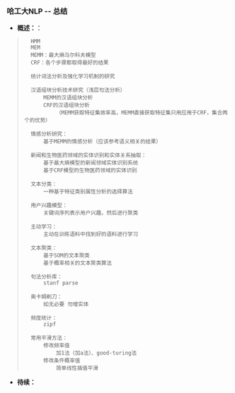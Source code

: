 ### 哈工大NLP -- 总结
- **概述：**：
>       HMM
>       MEM
>       MEMM：最大熵马尔科夫模型
>       CRF：各个步骤都取得最好的结果
>
>       统计词法分析及强化学习机制的研究
>
>       汉语组块分析技术研究（浅层句法分析）
>           MEMM的汉语组块分析
>           CRF的汉语组块分析
>               （MEMM获取特征集效率高，MEMM直接获取特征集只用应用于CRF，集合两个的优势）
>
>       情感分析研究：
>           基于MEMM的情感分析（应该参考语义相关的结果）
>
>       新闻和生物医药领域的实体识别和实体关系抽取：
>           基于最大熵模型的新闻领域实体识别系统
>           基于CRF模型的生物医药领域的实体识别
>
>       文本分类：
>           一种基于特征类别属性分析的选择算法
>
>       用户兴趣模型：
>           关键词序列表示用户兴趣，然后进行聚类
>
>       主动学习：
>           主动在训练语料中找到好的语料进行学习
>
>       文本聚类：
>           基于SOM的文本聚类
>           基于概率相关的文本聚类算法
>
>       句法分析库：
>           stanf parse
>
>       奥卡姆剃刀：
>           如无必要 勿增实体
>
>       频度统计：
>           zipf
>
>       常用平滑方法：
>           修改频率值
>               加1法（加a法）、good-turing法
>           修改条件概率值
>               简单线性插值平滑
>
>
>
>
>
>
>

- **待续：**
>
>
>
>
>
>
>
>
>
>
>
>
>
>
>
>
